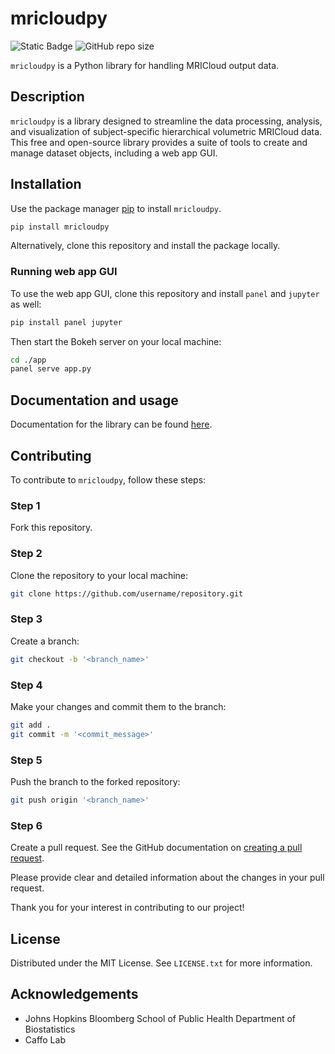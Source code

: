 # mricloudpy

![Static Badge](https://img.shields.io/badge/version-0.0.1-blue)
![GitHub repo size](https://img.shields.io/github/repo-size/MR-Biomarker-Resource/mricloudpy?logo=Github&color=orange)

`mricloudpy` is a Python library for handling MRICloud output data.

## Description

`mricloudpy` is a library designed to streamline the data processing, analysis, and visualization of subject-specific hierarchical volumetric MRICloud data. This free and open-source library provides a suite of tools to create and manage dataset objects, including a web app GUI.

## Installation

Use the package manager [pip](https://pip.pypa.io/en/stable/) to install `mricloudpy`.

```bash
pip install mricloudpy
```

Alternatively, clone this repository and install the package locally.

### Running web app GUI

To use the web app GUI, clone this repository and install `panel` and `jupyter` as well:

```bash
pip install panel jupyter
```

Then start the Bokeh server on your local machine:

```bash
cd ./app
panel serve app.py
```

## Documentation and usage

Documentation for the library can be found [here](https://mr-biomarker-resource.github.io/MRICloudPy/).

## Contributing

To contribute to `mricloudpy`, follow these steps:

### Step 1

Fork this repository.

### Step 2

Clone the repository to your local machine:

```bash
git clone https://github.com/username/repository.git
```

### Step 3

Create a branch:

```bash
git checkout -b '<branch_name>'
```

### Step 4

Make your changes and commit them to the branch:

```bash
git add .
git commit -m '<commit_message>'
```

### Step 5

Push the branch to the forked repository:

```bash
git push origin '<branch_name>'
```

### Step 6

Create a pull request.
See the GitHub documentation on [creating a pull request](https://help.github.com/en/github/collaborating-with-issues-and-pull-requests/creating-a-pull-request).

Please provide clear and detailed information about the changes in your pull request.

Thank you for your interest in contributing to our project!

## License

Distributed under the MIT License. See `LICENSE.txt` for more information.

## Acknowledgements

- Johns Hopkins Bloomberg School of Public Health Department of Biostatistics
- Caffo Lab
